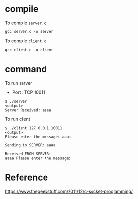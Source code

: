 
# compile 

To compile `server.c`

```
gcc server.c -o server
```

To compile `client.c`

```
gcc client.c -o client
```

# command

To run server 
 - Port : TCP 10011

```
$ ./server
<output>
Server Received: aaaa
```

To run client

```
$ ./client 127.0.0.1 10011  
<output>
Please enter the message: aaaa

Sending to SERVER: aaaa
 
Received FROM SERVER: 
aaaa Please enter the message: 
```

# Reference 
https://www.thegeekstuff.com/2011/12/c-socket-programming/

  
